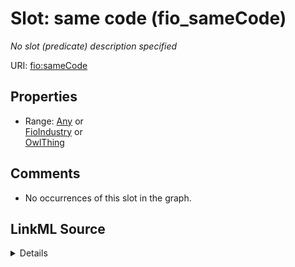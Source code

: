 

# Slot: same code (fio_sameCode)


_No slot (predicate) description specified_







URI: [fio:sameCode](http://w3id.org/fio/v1/fio#sameCode)



<!-- no inheritance hierarchy -->








## Properties

* Range: [Any](../classes/Any.md)&nbsp;or&nbsp;<br />[FioIndustry](../classes/FioIndustry.md)&nbsp;or&nbsp;<br />[OwlThing](../classes/OwlThing.md)





## Comments

* No occurrences of this slot in the graph.



## LinkML Source

<details>

```yaml
name: fio_sameCode
description: No slot (predicate) description specified
title: same code
comments:
- No occurrences of this slot in the graph.
from_schema: fio-kg
rank: 1000
slot_uri: fio:sameCode
alias: fio_sameCode
union_of:
- '{''domain'': ''fio_Industry''}'
- '{''domain'': ''owl_Thing''}'
range: Any
any_of:
- range: fio_Industry
- range: owl_Thing

```
</details>